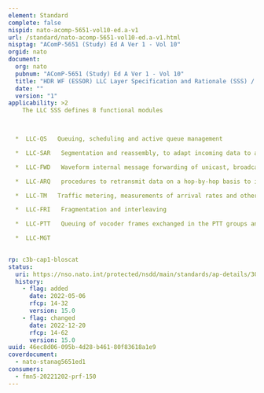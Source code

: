 ```yaml
---
element: Standard
complete: false
nispid: nato-acomp-5651-vol10-ed.a-v1
url: /standard/nato-acomp-5651-vol10-ed.a-v1.html
nisptag: "AComP-5651 (Study) Ed A Ver 1 - Vol 10"
orgid: nato
document:
  org: nato
  pubnum: "AComP-5651 (Study) Ed A Ver 1 - Vol 10"
  title: "HDR WF (ESSOR) LLC Layer Specification and Rationale (SSS) / Interface Control Document (ICD)"
  date: ""
  version: "1"
applicability: >2
    The LLC SSS defines 8 functional modules 

  

  *  LLC-QS   Queuing, scheduling and active queue management

  *  LLC-SAR   Segmentation and reassembly, to adapt incoming data to a suitable size for the transmission opportunities inside the WF. LLC provide an end-to-end SAR.

  *  LLC-FWD   Waveform internal message forwarding of unicast, broadcast and multicast messages, Multicast and broadcast duplicate detection

  *  LLC-ARQ   procedures to retransmit data on a hop-by-hop basis to increase the end-to-end probability of correct reception (ARQ based on selective NACK for unicast traffic)

  *  LLC-TM   Traffic metering, measurements of arrival rates and other relevant metrics provided for the MAC, NET and management layers

  *  LLC-FRI   Fragmentation and interleaving

  *  LLC-PTT   Queuing of vocoder frames exchanged in the PTT groups and PTT PDU construction

  *  LLC-MGT

  
rp: c3b-cap1-bloscat
status:
  uri: https://nso.nato.int/protected/nsdd/main/standards/ap-details/3013/EN
  history: 
    - flag: added
      date: 2022-05-06
      rfcp: 14-32
      version: 15.0
    - flag: changed
      date: 2022-12-20
      rfcp: 14-62
      version: 15.0
uuid: 46ec8d06-095b-4d28-b461-80f83618a1e9
coverdocument:
  - nato-stanag5651ed1
consumers:
  - fmn5-20221202-prf-150
---
```


